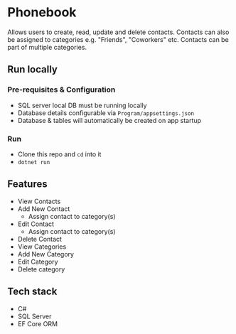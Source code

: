 # Phonebook

Allows users to create, read, update and delete contacts.
Contacts can also be assigned to categories e.g. "Friends", "Coworkers" etc.
Contacts can be part of multiple categories.

## Run locally

### Pre-requisites & Configuration

- SQL server local DB must be running locally
- Database details configurable via `Program/appsettings.json`
- Database & tables will automatically be created on app startup

### Run

- Clone this repo and `cd` into it
- `dotnet run`

## Features

- View Contacts
- Add New Contact
  - Assign contact to category(s)
- Edit Contact
  - Assign contact to category(s)
- Delete Contact
- View Categories
- Add New Category
- Edit Category
- Delete category

## Tech stack

- C#
- SQL Server
- EF Core ORM
